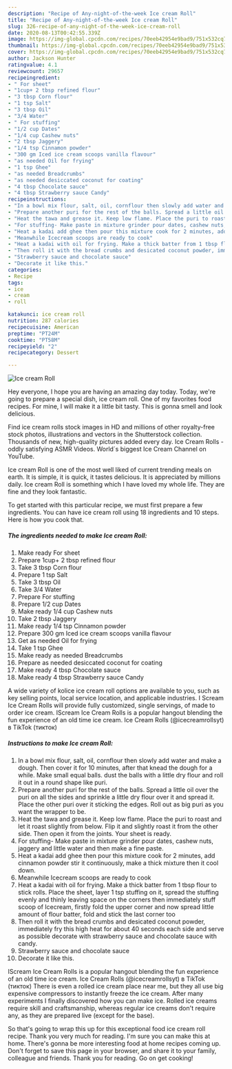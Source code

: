 ```yaml
---
description: "Recipe of Any-night-of-the-week Ice cream Roll"
title: "Recipe of Any-night-of-the-week Ice cream Roll"
slug: 326-recipe-of-any-night-of-the-week-ice-cream-roll
date: 2020-08-13T00:42:55.339Z
image: https://img-global.cpcdn.com/recipes/70eeb42954e9bad9/751x532cq70/ice-cream-roll-recipe-main-photo.jpg
thumbnail: https://img-global.cpcdn.com/recipes/70eeb42954e9bad9/751x532cq70/ice-cream-roll-recipe-main-photo.jpg
cover: https://img-global.cpcdn.com/recipes/70eeb42954e9bad9/751x532cq70/ice-cream-roll-recipe-main-photo.jpg
author: Jackson Hunter
ratingvalue: 4.1
reviewcount: 29657
recipeingredient:
- " For sheet"
- "1cup+ 2 tbsp refined flour"
- "3 tbsp Corn flour"
- "1 tsp Salt"
- "3 tbsp Oil"
- "3/4 Water"
- " For stuffing"
- "1/2 cup Dates"
- "1/4 cup Cashew nuts"
- "2 tbsp Jaggery"
- "1/4 tsp Cinnamon powder"
- "300 gm Iced ice cream scoops vanilla flavour"
- "as needed Oil for frying"
- "1 tsp Ghee"
- "as needed Breadcrumbs"
- "as needed desiccated coconut for coating"
- "4 tbsp Chocolate sauce"
- "4 tbsp Strawberry sauce Candy"
recipeinstructions:
- "In a bowl mix flour, salt, oil, cornflour then slowly add water and make a dough. Then cover it for 10 minutes, after that knead the dough for a while. Make small equal balls. dust the balls with a little dry flour and roll it out in a round shape like puri."
- "Prepare another puri for the rest of the balls. Spread a little oil over the puri on all the sides and sprinkle a little dry flour over it and spread it. Place the other puri over it sticking the edges. Roll out as big puri as you want the wrapper to be."
- "Heat the tawa and grease it. Keep low flame. Place the puri to roast and let it roast slightly from below. Flip it and slightly roast it from the other side. Then open it from the joints. Your sheet is ready."
- "For stuffing- Make paste in mixture grinder pour dates, cashew nuts, jaggery and little water and then make a fine paste."
- "Heat a kadai add ghee then pour this mixture cook for 2 minutes, add cinnamon powder stir it continuously, make a thick mixture then it cool down."
- "Meanwhile Icecream scoops are ready to cook"
- "Heat a kadai with oil for frying. Make a thick batter from 1 tbsp flour to stick rolls. Place the sheet, layer 1 tsp stuffing on it, spread the stuffing evenly and thinly leaving space on the corners then immediately stuff scoop of Icecream, firstly fold the upper corner and now spread little amount of flour batter, fold and stick the last corner too"
- "Then roll it with the bread crumbs and desicated coconut powder, immediately fry this high heat for about 40 seconds each side and serve as possible decorate with strawberry sauce and chocolate sauce with candy."
- "Strawberry sauce and chocolate sauce"
- "Decorate it like this."
categories:
- Recipe
tags:
- ice
- cream
- roll

katakunci: ice cream roll 
nutrition: 287 calories
recipecuisine: American
preptime: "PT24M"
cooktime: "PT58M"
recipeyield: "2"
recipecategory: Dessert

---
```



![Ice cream Roll](https://img-global.cpcdn.com/recipes/70eeb42954e9bad9/751x532cq70/ice-cream-roll-recipe-main-photo.jpg)

Hey everyone, I hope you are having an amazing day today. Today, we're going to prepare a special dish, ice cream roll. One of my favorites food recipes. For mine, I will make it a little bit tasty. This is gonna smell and look delicious.

Find ice cream rolls stock images in HD and millions of other royalty-free stock photos, illustrations and vectors in the Shutterstock collection. Thousands of new, high-quality pictures added every day. Ice Cream Rolls - oddly satisfying ASMR Videos. World´s biggest Ice Cream Channel on YouTube.

Ice cream Roll is one of the most well liked of current trending meals on earth. It is simple, it is quick, it tastes delicious. It is appreciated by millions daily. Ice cream Roll is something which I have loved my whole life. They are fine and they look fantastic.


To get started with this particular recipe, we must first prepare a few ingredients. You can have ice cream roll using 18 ingredients and 10 steps. Here is how you cook that.

<!--inarticleads1-->

##### The ingredients needed to make Ice cream Roll:

1. Make ready  For sheet
1. Prepare 1cup+ 2 tbsp refined flour
1. Take 3 tbsp Corn flour
1. Prepare 1 tsp Salt
1. Take 3 tbsp Oil
1. Take 3/4 Water
1. Prepare  For stuffing
1. Prepare 1/2 cup Dates
1. Make ready 1/4 cup Cashew nuts
1. Take 2 tbsp Jaggery
1. Make ready 1/4 tsp Cinnamon powder
1. Prepare 300 gm Iced ice cream scoops vanilla flavour
1. Get as needed Oil for frying
1. Take 1 tsp Ghee
1. Make ready as needed Breadcrumbs
1. Prepare as needed desiccated coconut for coating
1. Make ready 4 tbsp Chocolate sauce
1. Make ready 4 tbsp Strawberry sauce Candy


A wide variety of kolice ice cream roll options are available to you, such as key selling points, local service location, and applicable industries. I Scream Ice Cream Rolls will provide fully customized, single servings, of made to order ice cream. IScream Ice Cream Rolls is a popular hangout blending the fun experience of an old time ice cream. Ice Cream Rolls (@icecreamrollsyt) в TikTok (тикток) 

<!--inarticleads2-->

##### Instructions to make Ice cream Roll:

1. In a bowl mix flour, salt, oil, cornflour then slowly add water and make a dough. Then cover it for 10 minutes, after that knead the dough for a while. Make small equal balls. dust the balls with a little dry flour and roll it out in a round shape like puri.
1. Prepare another puri for the rest of the balls. Spread a little oil over the puri on all the sides and sprinkle a little dry flour over it and spread it. Place the other puri over it sticking the edges. Roll out as big puri as you want the wrapper to be.
1. Heat the tawa and grease it. Keep low flame. Place the puri to roast and let it roast slightly from below. Flip it and slightly roast it from the other side. Then open it from the joints. Your sheet is ready.
1. For stuffing- Make paste in mixture grinder pour dates, cashew nuts, jaggery and little water and then make a fine paste.
1. Heat a kadai add ghee then pour this mixture cook for 2 minutes, add cinnamon powder stir it continuously, make a thick mixture then it cool down.
1. Meanwhile Icecream scoops are ready to cook
1. Heat a kadai with oil for frying. Make a thick batter from 1 tbsp flour to stick rolls. Place the sheet, layer 1 tsp stuffing on it, spread the stuffing evenly and thinly leaving space on the corners then immediately stuff scoop of Icecream, firstly fold the upper corner and now spread little amount of flour batter, fold and stick the last corner too
1. Then roll it with the bread crumbs and desicated coconut powder, immediately fry this high heat for about 40 seconds each side and serve as possible decorate with strawberry sauce and chocolate sauce with candy.
1. Strawberry sauce and chocolate sauce
1. Decorate it like this.


IScream Ice Cream Rolls is a popular hangout blending the fun experience of an old time ice cream. Ice Cream Rolls (@icecreamrollsyt) в TikTok (тикток) There is even a rolled ice cream place near me, but they all use big expensive compressors to instantly freeze the ice cream. After many experiments I finally discovered how you can make ice. Rolled ice creams require skill and craftsmanship, whereas regular ice creams don&#39;t require any, as they are prepared live (except for the base). 

So that's going to wrap this up for this exceptional food ice cream roll recipe. Thank you very much for reading. I'm sure you can make this at home. There's gonna be more interesting food at home recipes coming up. Don't forget to save this page in your browser, and share it to your family, colleague and friends. Thank you for reading. Go on get cooking!
